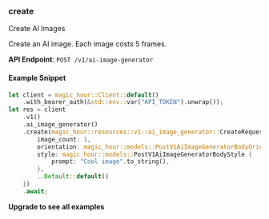 
### create <a name="create"></a>
Create AI Images

Create an AI image. Each image costs 5 frames.

**API Endpoint**: `POST /v1/ai-image-generator`

#### Example Snippet

```rust
let client = magic_hour::Client::default()
    .with_bearer_auth(&std::env::var("API_TOKEN").unwrap());
let res = client
    .v1()
    .ai_image_generator()
    .create(magic_hour::resources::v1::ai_image_generator::CreateRequest {
        image_count: 1,
        orientation: magic_hour::models::PostV1AiImageGeneratorBodyOrientationEnum::Landscape,
        style: magic_hour::models::PostV1AiImageGeneratorBodyStyle {
            prompt: "Cool image".to_string(),
        },
        ..Default::default()
    })
    .await;
```

**Upgrade to see all examples**
